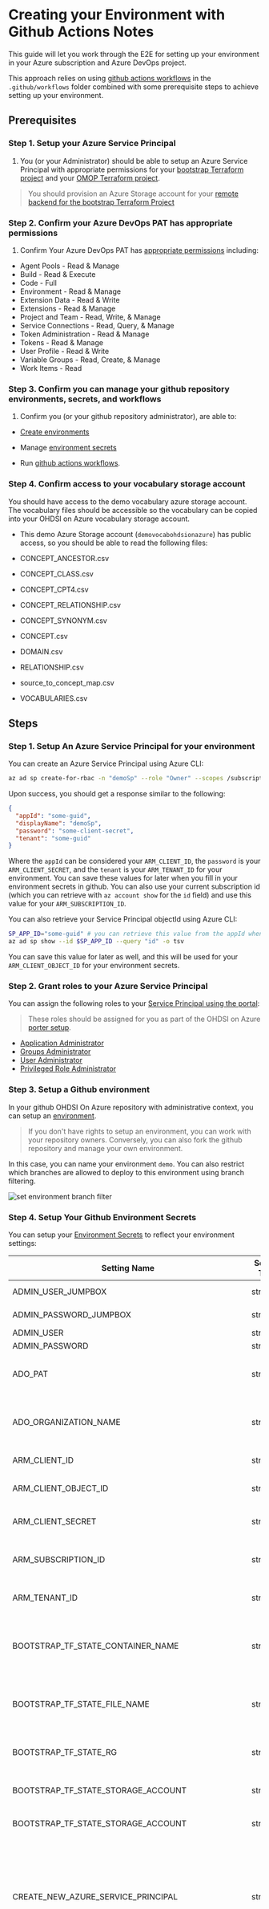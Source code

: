 # Creating your Environment with Github Actions Notes

This guide will let you work through the E2E for setting up your environment in your Azure subscription and Azure DevOps project.

This approach relies on using [github actions workflows](https://docs.github.com/en/github-ae@latest/actions/using-workflows/about-workflows) in the `.github/workflows` folder combined with some prerequisite steps to achieve setting up your environment.

## Prerequisites

### Step 1. Setup your Azure Service Principal

1. You (or your Administrator) should be able to setup an Azure Service Principal with appropriate permissions for your [bootstrap Terraform project](/infra/terraform/bootstrap/README.md) and your [OMOP Terraform project](/infra/terraform/omop/README.md).

> You should provision an Azure Storage account for your [remote backend for the bootstrap Terraform Project](/infra/terraform/bootstrap/README.md#using-an-azure-storage-account-for-your-remote-backend)

### Step 2. Confirm your Azure DevOps PAT has appropriate permissions

1. Confirm Your Azure DevOps PAT has [appropriate permissions](/infra/terraform/bootstrap/README.md#ado-pat-notes) including:

* Agent Pools - Read & Manage
* Build - Read & Execute
* Code - Full
* Environment - Read & Manage
* Extension Data - Read & Write
* Extensions - Read & Manage
* Project and Team - Read, Write, & Manage
* Service Connections - Read, Query, & Manage
* Token Administration - Read & Manage
* Tokens - Read & Manage
* User Profile - Read & Write
* Variable Groups - Read, Create, & Manage
* Work Items - Read

### Step 3. Confirm you can manage your github repository environments, secrets, and workflows

1. Confirm you (or your github repository administrator), are able to:

* [Create environments](https://docs.github.com/en/actions/deployment/targeting-different-environments/using-environments-for-deployment)

* Manage [environment secrets](https://docs.github.com/en/actions/deployment/targeting-different-environments/using-environments-for-deployment#environment-secrets)

* Run [github actions workflows](https://docs.github.com/en/actions/using-workflows/triggering-a-workflow).

### Step 4. Confirm access to your vocabulary storage account

You should have access to the demo vocabulary azure storage account.  The vocabulary files should be accessible so the vocabulary can be copied into your OHDSI on Azure vocabulary storage account.

* This demo Azure Storage account (`demovocabohdsionazure`) has public access, so you should be able to read the following files:

* CONCEPT_ANCESTOR.csv
* CONCEPT_CLASS.csv
* CONCEPT_CPT4.csv
* CONCEPT_RELATIONSHIP.csv
* CONCEPT_SYNONYM.csv
* CONCEPT.csv
* DOMAIN.csv
* RELATIONSHIP.csv
* source_to_concept_map.csv
* VOCABULARIES.csv

## Steps

### Step 1. Setup An Azure Service Principal for your environment

You can create an Azure Service Principal using Azure CLI:

```bash
az ad sp create-for-rbac -n "demoSp" --role "Owner" --scopes /subscriptions/<subscription-id>
```

Upon success, you should get a response similar to the following:

```json
{
  "appId": "some-guid",
  "displayName": "demoSp",
  "password": "some-client-secret",
  "tenant": "some-guid"
}
```

Where the `appId` can be considered your `ARM_CLIENT_ID`, the `password` is your `ARM_CLIENT_SECRET`, and the `tenant` is your `ARM_TENANT_ID` for your environment.  You can save these values for later when you fill in your environment secrets in github.  You can also use your current subscription id (which you can retrieve with `az account show` for the `id` field) and use this value for your `ARM_SUBSCRIPTION_ID`.

You can also retrieve your Service Principal objectId using Azure CLI:

```bash
SP_APP_ID="some-guid" # you can retrieve this value from the appId when running `az ad sp create-for-rbac`
az ad sp show --id $SP_APP_ID --query "id" -o tsv
```

You can save this value for later as well, and this will be used for your `ARM_CLIENT_OBJECT_ID` for your environment secrets.

### Step 2. Grant roles to your Azure Service Principal

You can assign the following roles to your [Service Principal using the portal](https://docs.microsoft.com/en-us/azure/active-directory/fundamentals/active-directory-users-assign-role-azure-portal):

> These roles should be assigned for you as part of the OHDSI on Azure [porter setup](/local_development_setup.md/#setup-porter).

* [Application Administrator](https://docs.microsoft.com/en-us/azure/active-directory/roles/permissions-reference#application-administrator)
* [Groups Administrator](https://docs.microsoft.com/en-us/azure/active-directory/roles/permissions-reference#groups-administrator)
* [User Administrator](https://docs.microsoft.com/en-us/azure/active-directory/roles/permissions-reference#user-administrator)
* [Privileged Role Administrator](https://docs.microsoft.com/en-us/azure/active-directory/roles/permissions-reference#privileged-role-administrator)

### Step 3. Setup a Github environment

In your github OHDSI On Azure repository with administrative context, you can setup an [environment](https://docs.github.com/en/actions/deployment/targeting-different-environments/using-environments-for-deployment).

> If you don't have rights to setup an environment, you can work with your repository owners.  Conversely, you can also fork the github repository and manage your own environment.

In this case, you can name your environment `demo`.  You can also restrict which branches are allowed to deploy to this environment using branch filtering.

![set environment branch filter](/docs/media/github_create_environment_0.png)

### Step 4. Setup Your Github Environment Secrets

You can setup your [Environment Secrets](https://docs.github.com/en/actions/deployment/targeting-different-environments/using-environments-for-deployment#environment-secrets) to reflect your environment settings:

| Setting Name | Setting Type | Sample Value | Notes |
|--|--|--|--|
| ADMIN_USER_JUMPBOX | string | `azureuser` | This is your Azure VM Jumpbox user name. |
| ADMIN_PASSWORD_JUMPBOX | string | `P@$$w0rd1234!` | This is your Azure VM Jumpbox password. |
| ADMIN_USER | string | `azureuser` | This is your Azure VMSS user name. |
| ADMIN_PASSWORD | string | `replaceP@SSW0RD` | This is your Azure VMSS password. |
| ADO_PAT | string | `my-PAT` | This is your Azure [DevOps PAT](https://docs.microsoft.com/en-us/azure/devops/organizations/accounts/use-personal-access-tokens-to-authenticate?view=azure-devops&tabs=Windows).  You should use the Azure DevOps PAT which is setup as part of the [prerequisites steps](/infra/terraform/bootstrap/README.md/#ado-pat-notes). |
| ADO_ORGANIZATION_NAME | string | `my-org` | This is your Azure DevOps [organization name](https://docs.microsoft.com/en-us/azure/devops/extend/develop/work-with-urls), so assuming your Azure DevOps URL is: `https://dev.azure.com/<my-org>`, you would specify `my-org`. |
| ARM_CLIENT_ID | string | `some-guid` | This is your Azure Service Principal `appId`.  You can get this from [Step 1](/docs/creating_your_environment_with_github_actions.md/#step-1-setup-an-azure-service-principal-for-your-environment). |
| ARM_CLIENT_OBJECT_ID | string | `some-guid` | This is your Azure Service Principal `objectId`.  You can get this from [Step 1](/docs/creating_your_environment_with_github_actions.md/#step-1-setup-an-azure-service-principal-for-your-environment). |
| ARM_CLIENT_SECRET | string | `some-password` | This is your Azure Service Principal `password`.  You can get this from [Step 1](/docs/creating_your_environment_with_github_actions.md/#step-1-setup-an-azure-service-principal-for-your-environment). |
| ARM_SUBSCRIPTION_ID | string | `some-guid` | This is the Azure Subscription ID which has your Azure Service Principal.  You can get this from [Step 1](/docs/creating_your_environment_with_github_actions.md/#step-1-setup-an-azure-service-principal-for-your-environment). |
| ARM_TENANT_ID | string | `some-guid` | This is the Azure Tenant ID which has your Azure Service Principal.  You can get this from [Step 1](/docs/creating_your_environment_with_github_actions.md/#step-1-setup-an-azure-service-principal-for-your-environment). |
| BOOTSTRAP_TF_STATE_CONTAINER_NAME | string | `<prefix>-<environment>-tfstate` | This is the name of your Bootstrap Terraform State File Azure Storage Container name.  This should correspond to the container name you set for your [remote backend for the bootstrap Terraform project](/infra/terraform/bootstrap/README.md#using-an-azure-storage-account-for-your-remote-backend) |
| BOOTSTRAP_TF_STATE_FILE_NAME | string | `terraform.tfstate` | This is the name of your Bootstrap Terraform State File Azure Storage Blob name.  This is the default name for your [remote backend for the bootstrap Terraform project](/infra/terraform/bootstrap/README.md#using-an-azure-storage-account-for-your-remote-backend) |
| BOOTSTRAP_TF_STATE_RG | string | `some-bootstrap-rg` | This is the resource group name which has your Azure Storage account for your [remote backend for the bootstrap Terraform project](/infra/terraform/bootstrap/README.md#using-an-azure-storage-account-for-your-remote-backend) |
| BOOTSTRAP_TF_STATE_STORAGE_ACCOUNT | string | `bootstraptfstate` | This is the Azure Storage Account name for your [remote backend for the bootstrap Terraform project](/infra/terraform/bootstrap/README.md#using-an-azure-storage-account-for-your-remote-backend) |
| BOOTSTRAP_TF_STATE_STORAGE_ACCOUNT | string | `bootstraptfstate` | This is the Azure Storage Account name for your [remote backend for the bootstrap Terraform project](/infra/terraform/bootstrap/README.md#using-an-azure-storage-account-for-your-remote-backend) |
| CREATE_NEW_AZURE_SERVICE_PRINCIPAL | string | `1` | Indicate whether to create a new Azure Service Principal for your porter bootstrap setup, and this value defaults to `1`.  If you would like to bring your own Service principal, set this value to `0` and be sure to specify `ARM_CLIENT_ID`, `ARM_CLIENT_OBJECT_ID`, `ARM_CLIENT_SECRET`, `ARM_SUBSCRIPTION_ID`, and `ARM_TENANT_ID`. |
| ENVIRONMENT | string | `demo` | Use this to designate your TF environment for your [bootstrap Terraform variables](/infra/terraform/bootstrap/README.md#step-1-update-your-variables) and will be populated in your [Variable Group](/docs/update_your_variables.md/#2-bootstrap-settings-vg). |
| INCLUDE_KEY_VAULT_PORTER_SECRETS | string | `1` | Indicate whether to use Azure Key Vault for your porter bootstrap setup, this value defaults to `1`.  If you set it to `0` you will instead rely on environment variables. |
| OMOP_PASSWORD | sensitive string | `some-password` | This is your Azure SQL DB Admin password for your [Environment](/infra/terraform/omop/README.md) which will be populated in your [Key Vault linked Variable Group](/docs/update_your_variables.md/#1-bootstrap-vg).  This is user supplied for your [bootstrap Terraform variables](/infra/terraform/bootstrap/README. |
| PREFIX | string | `sharing` | This is the prefix for your environment (from your [bootstrap Terraform project](/infra/terraform/bootstrap/README.md/#step-1-update-terraformtfvars)), see the notes for [more details](/infra/terraform/bootstrap/README.md#prefix). |
| SOURCE_VOCABULARIES_STORAGE_ACCOUNT_CONTAINER | string | `vocabularies` | This is your source vocabularies Azure Storage Account container name.  The default is `vocabularies`.  You can review this value from [confirming access to your vocabulary storage account](/docs/creating_your_environment_with_github_actions.md/#step-4-confirm-access-to-your-vocabulary-storage-account). |
| SOURCE_VOCABULARIES_STORAGE_ACCOUNT_NAME | string | `demovocabohdsionazure` | This is your source vocabularies Azure Storage Account container name.  The default is `demovocabohdsionazure`.  You can review this value from [confirming access to your vocabulary storage account](/docs/creating_your_environment_with_github_actions.md/#step-4-confirm-access-to-your-vocabulary-storage-account). |
| VOCABULARIES_CONTAINER_NAME | string | `vocabularies` | This is your destination vocabularies Azure Storage Account container name.  The Azure Storage account will be available as part of deployment (e.g. `.github/workflows/deploy.yml`). |
| VOCABULARIES_CONTAINER_PATH | string | `vocabularies/19-AUG-2021` | This is your destination vocabularies Azure Storage Account container path.  The Azure Storage account will be available as part of deployment (e.g. `.github/workflows/deploy.yml`). |
| VOCABULARIES_SEARCH_PATTERN | string | `19-AUG-2021/*.csv` | This is your search pattern to use to find the vocabulary files in your source vocabularies Azure Storage Account container path. |

### Step 5. Deploying with github actions workflows

Currently the deployment workflows (under `.github/workflows/deploy.yml`) run on a schedule and on PR to the `main` branch based on your `demo` environment settings.

> This approach is wrapped with an OHDSI on Azure [Porter bundle](/local_development_setup.md#setup-porter) to manage installing, running your deployment for your environment, vocabulary, and broadsea, and also uninstalling workflows.
> This approach also relies on using an [Azure Storage remote backend](https://docs.microsoft.com/en-us/azure/developer/terraform/store-state-in-azure-storage?tabs=azure-cli) for both the [bootstrap Terraform project](/infra/terraform/bootstrap/README.md) and the [omop Terraform project](/infra/terraform/omop/README.md).
> The demo environment uses [environment secrets](https://docs.github.com/en/actions/deployment/targeting-different-environments/using-environments-for-deployment#environment-secrets) to manage settings required for setting up the OHDSI on Azure demo environment.
> This approach further assumes that the `main` branch is the default branch, as the [azure devops pipeline github action](https://docs.microsoft.com/en-us/azure/devops/pipelines/ecosystems/github-actions?#branch-considerations) relies on calling the default branch when calling a pipeline.  Currently you cannot set the default branch when importing a project through the [Azure DevOps provider](https://github.com/microsoft/terraform-provider-azuredevops/issues/297).

The `deploy.yml` workflow covers the following:

1. Deploy the [bootstrap Terraform project](/infra/terraform/bootstrap/README.md).

* This deployment will also include setting up your Azure DevOps VMSS agent pools.
  * You will need to ensure that the Azure DevOps VMSS agent pools are ready so the following deployment pipelines can run.  If you are running into issues with your Azure DevOps VMSS Agent Pools, you can review the [troubleshooting notes](/docs/troubleshooting/troubleshooting_azure_vmss_agent_pool.md).

2. Deploy the [omop Terraform project](/infra/terraform/omop/README.md)

* This deployment will stand up your OHDSI on Azure OMOP Resource Group.
  * You (or your administrator) will also need to run through the [post Terraform deployment steps](/infra/terraform/omop/README.md#step-3-run-post-terraform-deployment-steps) prior to setting up your vocabualry.

3. Setup your [vocabulary in your OHDSI on Azure environment](/docs/setup/setup_vocabulary.md) by ensuring your [vocabulary files are populated](/docs/setup/setup_vocabulary.md) in your vocabulary Azure Storage Account and triggering your [vocabulary pipelines](/pipelines/README.md#vocabulary-pipelines).  If the vocabulary files are not available, the workflow will attempt to copy the vocabulary files from the [demo Vocabulary Azure Storage account](/docs/creating_your_environment_with_github_actions.md#step-4-confirm-access-to-your-vocabulary-storage-account) into your vocabulary Azure Storage Account.

4. Deploy [Broadsea](/apps/README.md) to your OHDSI on Azure Environment by triggering the [broadsea pipelines](/pipelines/README.md#broadsea-pipelines)
